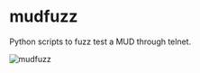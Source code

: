 # mudfuzz
Python scripts to fuzz test a MUD through telnet.

![mudfuzz](https://user-images.githubusercontent.com/59502478/115143351-a5805680-a03e-11eb-912c-95ff4e4b6a63.png)


